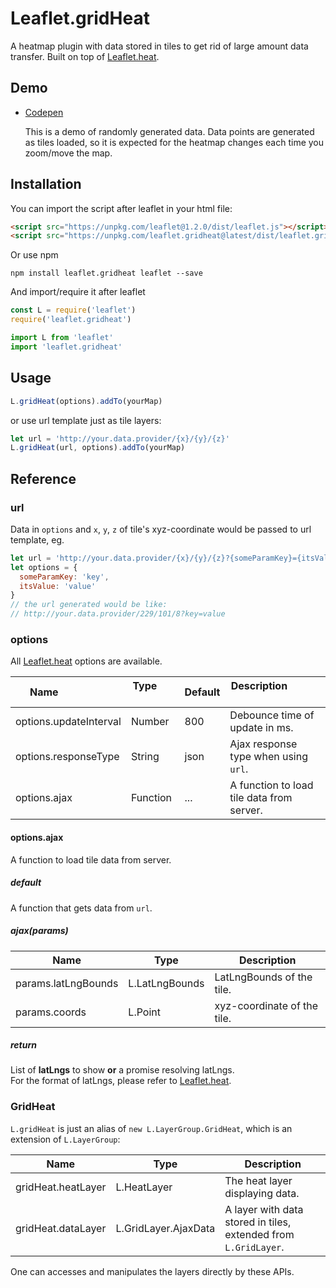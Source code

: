 # Leaflet.gridHeat

A heatmap plugin with data stored in tiles to get rid of large amount data transfer. Built on top of [Leaflet.heat](https://github.com/Leaflet/Leaflet.heat).

## Demo

- [Codepen](https://codepen.io/vickyliin/pen/qPqvBd)

  This is a demo of randomly generated data. Data points are generated as tiles loaded, so it is expected for the heatmap changes each time you zoom/move the map.

## Installation

You can import the script after leaflet in your html file:
```html
<script src="https://unpkg.com/leaflet@1.2.0/dist/leaflet.js"></script>
<script src="https://unpkg.com/leaflet.gridheat@latest/dist/leaflet.gridHeat.min.js"></script>
```

Or use npm
```
npm install leaflet.gridheat leaflet --save
```

And import/require it after leaflet

```javascript
const L = require('leaflet')
require('leaflet.gridheat')
```

```javascript
import L from 'leaflet'
import 'leaflet.gridheat'
```

## Usage

```javascript
L.gridHeat(options).addTo(yourMap)
```

or use url template just as tile layers:
```javascript
let url = 'http://your.data.provider/{x}/{y}/{z}'
L.gridHeat(url, options).addTo(yourMap)
```

## Reference

### url

Data in `options` and `x`, `y`, `z` of tile's xyz-coordinate would be passed to url template, eg.

```javascript
let url = 'http://your.data.provider/{x}/{y}/{z}?{someParamKey}={itsValue}'
let options = {
  someParamKey: 'key',
  itsValue: 'value'
}
// the url generated would be like:
// http://your.data.provider/229/101/8?key=value
```

### options

All [Leaflet.heat](https://github.com/Leaflet/Leaflet.heat) options are available.

| Name                   | Type           | Default | Description                                   |
|------------------------|----------------|---------|-----------------------------------------------|
| options.updateInterval | Number         | 800     | Debounce time of update in ms.                |
| options.responseType   | String         | json    | Ajax response type when using `url`.          |
| options.ajax           | Function       | ...     | A function to load tile data from server.     |

#### options.ajax

A function to load tile data from server.

##### default

A function that gets data from `url`.

##### ajax(params)

| Name                | Type           | Description                   |
|---------------------|----------------|-------------------------------|
| params.latLngBounds | L.LatLngBounds | LatLngBounds of the tile.     |
| params.coords       | L.Point        | xyz-coordinate of the tile.   |

##### return

List of **latLngs** to show **or** a promise resolving latLngs.  
For the format of latLngs, please refer to [Leaflet.heat](https://github.com/Leaflet/Leaflet.heat).

### GridHeat

`L.gridHeat` is just an alias of `new L.LayerGroup.GridHeat`, which is an extension of `L.LayerGroup`:

| Name                | Type                 | Description                                                     |
|---------------------|----------------------|-----------------------------------------------------------------|
| gridHeat.heatLayer  | L.HeatLayer          | The heat layer displaying data.                                 |
| gridHeat.dataLayer  | L.GridLayer.AjaxData | A layer with data stored in tiles, extended from `L.GridLayer`. |

One can accesses and manipulates the layers directly by these APIs.
